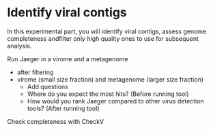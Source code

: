 # Identify viral contigs

In this experimental part, you will identify viral contigs, assess genome completeness andfilter only high quality ones to use for subsequent analysis.  

Run Jaeger in a virome and a metagenome  

- after filtering 
- virome (small size fraction) and metagenome (larger size fraction)
    - Add questions
    - Where do you expect the most hits? (Before running tool)
    - How would you rank Jaeger compared to other virus detection tools? (After running tool)

Check completeness with CheckV
